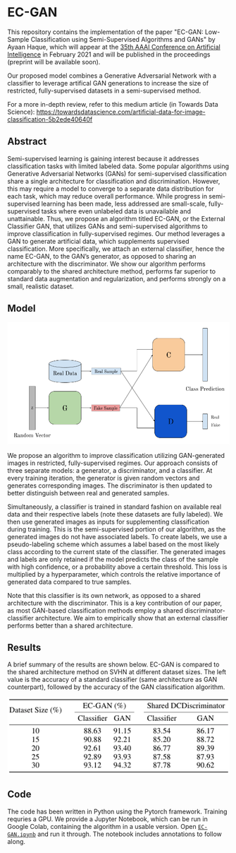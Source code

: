 # EC-GAN
This repository contains the implementation of the paper "EC-GAN: Low-Sample Classification using Semi-Supervised Algorithms and GANs" by Ayaan Haque, which will appear at the [35th AAAI Conference on Artificial Intelligence](https://aaai.org/Conferences/AAAI-21/) in February 2021 and will be published in the proceedings (preprint will be available soon).

Our proposed model combines a Generative Adversarial Network with a classifier to leverage artifical GAN generations to increase the size of restricted, fully-supervised datasets in a semi-supervised method.

For a more in-depth review, refer to this medium article (in Towards Data Science): https://towardsdatascience.com/artificial-data-for-image-classification-5b2ede40640f

## Abstract
Semi-supervised learning is gaining interest because it addresses classification tasks with limited labeled data. Some popular algorithms using Generative Adversarial Networks (GANs) for semi-supervised classification share a single architecture for classification and discrimination. However, this may require a model to converge to a separate data distribution for each task, which may reduce overall performance. While progress in semi-supervised learning has been made, less addressed are small-scale, fully-supervised tasks where even unlabeled data is unavailable and unattainable. Thus, we propose an algorithm titled EC-GAN, or the External Classifier GAN, that utilizes GANs and semi-supervised algorithms to improve classification in fully-supervised regimes. Our method leverages a GAN to generate artificial data, which supplements supervised classification. More specifically, we attach an external classifier, hence the name EC-GAN, to the GAN’s generator, as opposed to sharing an architecture with the discriminator. We show our algorithm performs comparably to the shared architecture method, performs far superior to standard data augmentation and regularization, and performs strongly on a small, realistic dataset.

## Model

![Figure](https://github.com/ayaanzhaque/EC-GAN/blob/main/images/EC-GAN.png?raw=true)

We propose an algorithm to improve classification utilizing GAN-generated images in restricted, fully-supervised regimes. Our approach consists of three separate models: a generator, a discriminator, and a classifier. At every training iteration, the generator is given random vectors and generates corresponding images. The discriminator is then updated to better distinguish between real and generated samples.

Simultaneously, a classifier is trained in standard fashion on available real data and their respective labels (note these datasets are fully labeled). We then use generated images as inputs for supplementing classification during training. This is the semi-supervised portion of our algorithm, as the generated images do not have associated labels. To create labels, we use a pseudo-labeling scheme which assumes a label based on the most likely class according to the current state of the classifier. The generated images and labels are only retained if the model predicts the class of the sample with high confidence, or a probability above a certain threshold. This loss is multiplied by a hyperparameter, which controls the relative importance of generated data compared to true samples. 

Note that this classifier is its own network, as opposed to a shared architecture with the discriminator. This is a key contribution of our paper, as most GAN-based classification methods employ a shared discriminator-classifier architecture. We aim to empirically show that an external classifier performs better than a shared architecture. 

## Results
A brief summary of the results are shown below. EC-GAN is compared to the shared architecture method on SVHN at different dataset sizes. The left value is the accuracy of a standard classifier (same architecture as GAN counterpart), followed by the accuracy of the GAN classification algorithm.

![Figure](https://github.com/ayaanzhaque/EC-GAN/blob/main/images/results.png?raw=true)

## Code
The code has been written in Python using the Pytorch framework. Training requries a GPU. We provide a Jupyter Notebook, which can be run in Google Colab, containing the algorithm in a usable version. Open [`EC-GAN.ipynb`](https://github.com/ayaanzhaque/EC-GAN/blob/main/EC-GAN.ipynb) and run it through. The notebook includes annotations to follow along.

